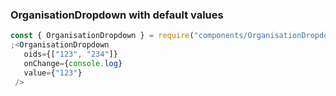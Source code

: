 ### OrganisationDropdown with default values

```js
const { OrganisationDropdown } = require("components/OrganisationDropdown")
;<OrganisationDropdown
   oids={["123", "234"]}
   onChange={console.log}
   value={"123"}
 />
```